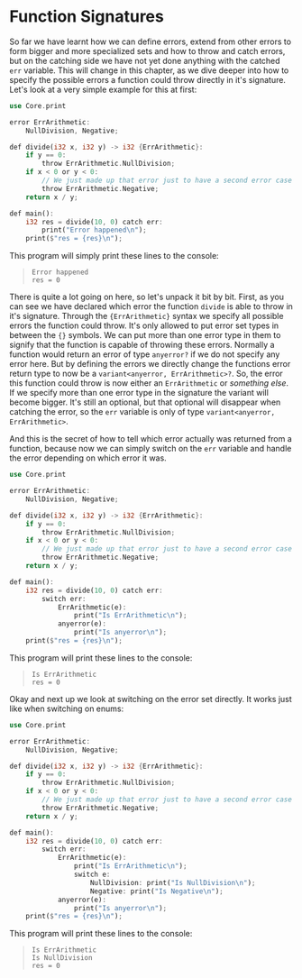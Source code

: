 # Function Signatures

So far we have learnt how we can define errors, extend from other errors to form bigger and more specialized sets and how to throw and catch errors, but on the catching side we have not yet done anything with the catched `err` variable. This will change in this chapter, as we dive deeper into how to specify the possible errors a function could throw directly in it's signature. Let's look at a very simple example for this at first:

```rs
use Core.print

error ErrArithmetic:
	NullDivision, Negative;

def divide(i32 x, i32 y) -> i32 {ErrArithmetic}:
	if y == 0:
		throw ErrArithmetic.NullDivision;
	if x < 0 or y < 0:
		// We just made up that error just to have a second error case
		throw ErrArithmetic.Negative;
	return x / y;

def main():
	i32 res = divide(10, 0) catch err:
		print("Error happened\n");
	print($"res = {res}\n");
```

This program will simply print these lines to the console:

> ```
> Error happened
> res = 0
> ```

There is quite a lot going on here, so let's unpack it bit by bit. First, as you can see we have declared which error the function `divide` is able to throw in it's signature. Through the `{ErrArithmetic}` syntax we specify all possible errors the function could throw. It's only allowed to put error set types in between the `{}` symbols. We can put more than one error type in them to signify that the function is capable of throwing these errors. Normally a function would return an error of type `anyerror?` if we do not specify any error here. But by defining the errors we directly change the functions error return type to now be a `variant<anyerror, ErrArithmetic>?`. So, the error this function could throw is now either an `ErrArithmetic` or *something else*. If we specify more than one error type in the signature the variant will become bigger. It's still an optional, but that optional will disappear when catching the error, so the `err` variable is only of type `variant<anyerror, ErrArithmetic>`.

And this is the secret of how to tell which error actually was returned from a function, because now we can simply switch on the `err` variable and handle the error depending on which error it was.

```rs
use Core.print

error ErrArithmetic:
	NullDivision, Negative;

def divide(i32 x, i32 y) -> i32 {ErrArithmetic}:
	if y == 0:
		throw ErrArithmetic.NullDivision;
	if x < 0 or y < 0:
		// We just made up that error just to have a second error case
		throw ErrArithmetic.Negative;
	return x / y;

def main():
	i32 res = divide(10, 0) catch err:
		switch err:
			ErrArithmetic(e):
				print("Is ErrArithmetic\n");
			anyerror(e):
				print("Is anyerror\n");
	print($"res = {res}\n");
```

This program will print these lines to the console:

> ```
> Is ErrArithmetic
> res = 0
> ```

Okay and next up we look at switching on the error set directly. It works just like when switching on enums:

```rs
use Core.print

error ErrArithmetic:
	NullDivision, Negative;

def divide(i32 x, i32 y) -> i32 {ErrArithmetic}:
	if y == 0:
		throw ErrArithmetic.NullDivision;
	if x < 0 or y < 0:
		// We just made up that error just to have a second error case
		throw ErrArithmetic.Negative;
	return x / y;

def main():
	i32 res = divide(10, 0) catch err:
		switch err:
			ErrArithmetic(e):
				print("Is ErrArithmetic\n");
				switch e:
					NullDivision: print("Is NullDivision\n");
					Negative: print("Is Negative\n");
			anyerror(e):
				print("Is anyerror\n");
	print($"res = {res}\n");
```

This program will print these lines to the console:

> ```
> Is ErrArithmetic
> Is NullDivision
> res = 0
> ```
